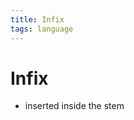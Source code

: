 ```yaml
---
title: Infix
tags: language
---
```


# Infix
- inserted inside the stem




























































